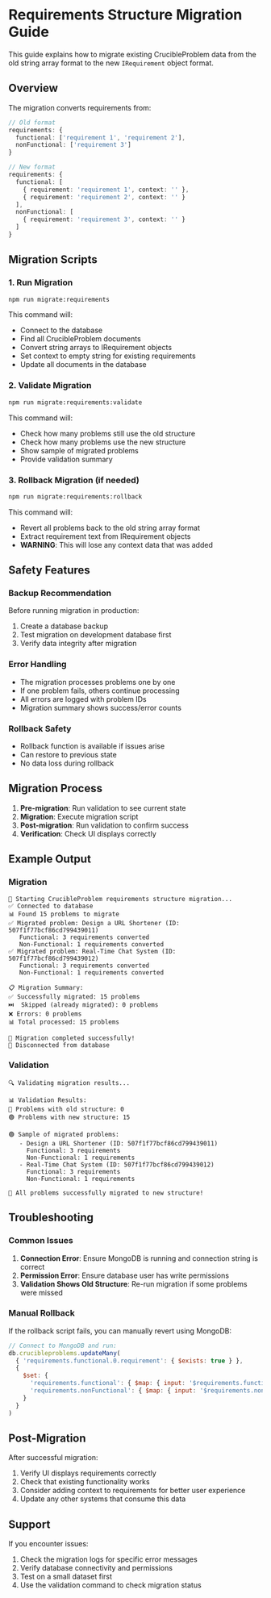 # Requirements Structure Migration Guide

This guide explains how to migrate existing CrucibleProblem data from the old string array format to the new `IRequirement` object format.

## Overview

The migration converts requirements from:
```typescript
// Old format
requirements: {
  functional: ['requirement 1', 'requirement 2'],
  nonFunctional: ['requirement 3']
}

// New format
requirements: {
  functional: [
    { requirement: 'requirement 1', context: '' },
    { requirement: 'requirement 2', context: '' }
  ],
  nonFunctional: [
    { requirement: 'requirement 3', context: '' }
  ]
}
```

## Migration Scripts

### 1. Run Migration
```bash
npm run migrate:requirements
```
This command will:
- Connect to the database
- Find all CrucibleProblem documents
- Convert string arrays to IRequirement objects
- Set context to empty string for existing requirements
- Update all documents in the database

### 2. Validate Migration
```bash
npm run migrate:requirements:validate
```
This command will:
- Check how many problems still use the old structure
- Check how many problems use the new structure
- Show sample of migrated problems
- Provide validation summary

### 3. Rollback Migration (if needed)
```bash
npm run migrate:requirements:rollback
```
This command will:
- Revert all problems back to the old string array format
- Extract requirement text from IRequirement objects
- **WARNING**: This will lose any context data that was added

## Safety Features

### Backup Recommendation
Before running migration in production:
1. Create a database backup
2. Test migration on development database first
3. Verify data integrity after migration

### Error Handling
- The migration processes problems one by one
- If one problem fails, others continue processing
- All errors are logged with problem IDs
- Migration summary shows success/error counts

### Rollback Safety
- Rollback function is available if issues arise
- Can restore to previous state
- No data loss during rollback

## Migration Process

1. **Pre-migration**: Run validation to see current state
2. **Migration**: Execute migration script
3. **Post-migration**: Run validation to confirm success
4. **Verification**: Check UI displays correctly

## Example Output

### Migration
```
🚀 Starting CrucibleProblem requirements structure migration...
✅ Connected to database
📊 Found 15 problems to migrate
✅ Migrated problem: Design a URL Shortener (ID: 507f1f77bcf86cd799439011)
   Functional: 3 requirements converted
   Non-Functional: 1 requirements converted
✅ Migrated problem: Real-Time Chat System (ID: 507f1f77bcf86cd799439012)
   Functional: 3 requirements converted
   Non-Functional: 1 requirements converted

📋 Migration Summary:
✅ Successfully migrated: 15 problems
⏭️  Skipped (already migrated): 0 problems
❌ Errors: 0 problems
📊 Total processed: 15 problems

🎉 Migration completed successfully!
🔌 Disconnected from database
```

### Validation
```
🔍 Validating migration results...

📊 Validation Results:
🔴 Problems with old structure: 0
🟢 Problems with new structure: 15

🟢 Sample of migrated problems:
   - Design a URL Shortener (ID: 507f1f77bcf86cd799439011)
     Functional: 3 requirements
     Non-Functional: 1 requirements
   - Real-Time Chat System (ID: 507f1f77bcf86cd799439012)
     Functional: 3 requirements
     Non-Functional: 1 requirements

🎉 All problems successfully migrated to new structure!
```

## Troubleshooting

### Common Issues

1. **Connection Error**: Ensure MongoDB is running and connection string is correct
2. **Permission Error**: Ensure database user has write permissions
3. **Validation Shows Old Structure**: Re-run migration if some problems were missed

### Manual Rollback
If the rollback script fails, you can manually revert using MongoDB:
```javascript
// Connect to MongoDB and run:
db.crucibleproblems.updateMany(
  { 'requirements.functional.0.requirement': { $exists: true } },
  {
    $set: {
      'requirements.functional': { $map: { input: '$requirements.functional', as: 'req', in: '$$req.requirement' } },
      'requirements.nonFunctional': { $map: { input: '$requirements.nonFunctional', as: 'req', in: '$$req.requirement' } }
    }
  }
)
```

## Post-Migration

After successful migration:
1. Verify UI displays requirements correctly
2. Check that existing functionality works
3. Consider adding context to requirements for better user experience
4. Update any other systems that consume this data

## Support

If you encounter issues:
1. Check the migration logs for specific error messages
2. Verify database connectivity and permissions
3. Test on a small dataset first
4. Use the validation command to check migration status
